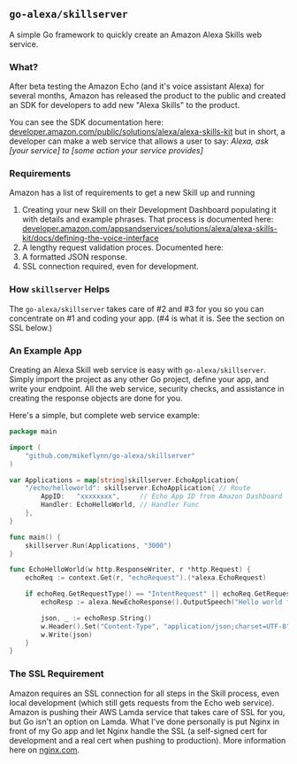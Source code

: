 ## `go-alexa/skillserver`

A simple Go framework to quickly create an Amazon Alexa Skills web service.

### What?

After beta testing the Amazon Echo (and it's voice assistant Alexa) for several months, Amazon has released the product to the public and created an SDK for developers to add new "Alexa Skills" to the product.

You can see the SDK documentation here: [developer.amazon.com/public/solutions/alexa/alexa-skills-kit](https://developer.amazon.com/public/solutions/alexa/alexa-skills-kit) but in short, a developer can make a web service that allows a user to say: _Alexa, ask [your service] to [some action your service provides]_

### Requirements

Amazon has a list of requirements to get a new Skill up and running

1. Creating your new Skill on their Development Dashboard populating it with details and example phrases. That process is documented here: [developer.amazon.com/appsandservices/solutions/alexa/alexa-skills-kit/docs/defining-the-voice-interface](https://developer.amazon.com/appsandservices/solutions/alexa/alexa-skills-kit/docs/defining-the-voice-interface)
2. A lengthy request validation proces. Documented here: 
3. A formatted JSON response.
4. SSL connection required, even for development.

### How `skillserver` Helps

The `go-alexa/skillserver` takes care of #2 and #3 for you so you can concentrate on #1 and coding your app. (#4 is what it is. See the section on SSL below.)

### An Example App

Creating an Alexa Skill web service is easy with `go-alexa/skillserver`. Simply import the project as any other Go project, define your app, and write your endpoint. All the web service, security checks, and assistance in creating the response objects are done for you.

Here's a simple, but complete web service example:

```go
package main

import (
	"github.com/mikeflynn/go-alexa/skillserver"
)

var Applications = map[string]skillserver.EchoApplication{
	"/echo/helloworld": skillserver.EchoApplication{ // Route
		AppID:   "xxxxxxxx",     // Echo App ID from Amazon Dashboard
		Handler: EchoHelloWorld, // Handler Func
	},
}

func main() {
	skillserver.Run(Applications, "3000")
}

func EchoHelloWorld(w http.ResponseWriter, r *http.Request) {
	echoReq := context.Get(r, "echoRequest").(*alexa.EchoRequest)

	if echoReq.GetRequestType() == "IntentRequest" || echoReq.GetRequestType() == "LaunchRequest" {
		echoResp := alexa.NewEchoResponse().OutputSpeech("Hello world from my new Echo test app!").Card("Hello World", "This is a test card.")

		json, _ := echoResp.String()
		w.Header().Set("Content-Type", "application/json;charset=UTF-8")
		w.Write(json)
	}
}
```

### The SSL Requirement

Amazon requires an SSL connection for all steps in the Skill process, even local development (which still gets requests from the Echo web service). Amazon is pushing their AWS Lamda service that takes care of SSL for you, but Go isn't an option on Lamda. What I've done personally is put Nginx in front of my Go app and let Nginx handle the SSL (a self-signed cert for development and a real cert when pushing to production). More information here on  [nginx.com](https://www.nginx.com/blog/nginx-ssl/).
